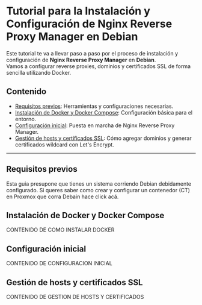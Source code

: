 # Tutorial para la Instalación y Configuración de Nginx Reverse Proxy Manager en Debian

Este tutorial te va a llevar paso a paso por el proceso de instalación y configuración de **Nginx Reverse Proxy Manager** en **Debian**.  
Vamos a configurar reverse proxies, dominios y certificados SSL de forma sencilla utilizando Docker.

## Contenido

- [Requisitos previos](#requisitos-previos): Herramientas y configuraciones necesarias.
- [Instalación de Docker y Docker Compose](#instalación-de-docker-y-docker-compose): Configuración básica para el entorno.
- [Configuración inicial](#configuración-inicial): Puesta en marcha de Nginx Reverse Proxy Manager.
- [Gestión de hosts y certificados SSL](#gestión-de-hosts-y-certificados-ssl): Cómo agregar dominios y generar certificados wildcard con Let's Encrypt.

---

## Requisitos previos

Esta guia presupone que tienes un sistema corriendo Debian debidamente configurado. Si queres saber como crear y configurar un contenedor (CT) en Proxmox que corra Debain hace click acá.

## Instalación de Docker y Docker Compose

CONTENIDO DE COMO INSTALAR DOCKER

## Configuración inicial

CONTENIDO DE CONFIGURACION INICIAL

## Gestión de hosts y certificados SSL

CONTENIDO DE GESTION DE HOSTS Y CERTIFICADOS
